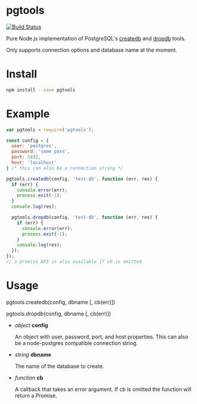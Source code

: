 # pgtools

[![Build
Status](https://travis-ci.org/olalonde/pgtools.svg?branch=master)](https://travis-ci.org/olalonde/pgtools)

Pure Node.js implementation of PostgreSQL's
[createdb](http://www.postgresql.org/docs/9.4/static/app-createdb.html)
and
[dropdb](http://www.postgresql.org/docs/9.4/static/app-dropdb.html)
tools.

Only supports connection options and database name at the moment.

# Install

```bash
npm install --save pgtools
```

# Example

```javascript
var pgtools = require('pgtools');

const config = {
  user: 'postgres',
  password: 'some pass',
  port: 5432,
  host: 'localhost'
} /* this can also be a connection string */

pgtools.createdb(config, 'test-db', function (err, res) {
  if (err) {
    console.error(err);
    process.exit(-1);
  }
  console.log(res);

  pgtools.dropdb(config, 'test-db', function (err, res) {
    if (err) {
      console.error(err);
      process.exit(-1);
    }
    console.log(res);
  });
});
// a promise API is also available if cb is omitted
```

# Usage

pgtools.createdb(config, dbname [, cb(err)])

pgtools.dropdb(config, dbname [, cb(err)])

* _object_ __config__

    An object with user, password, port, and host properties. This can
    also be a node-postgres compatible connection string.

* _string_ __dbname__

    The name of the database to create.

* _function_ __cb__

    A callback that takes an error argument. If cb is omitted the
    function will return a Promise.
